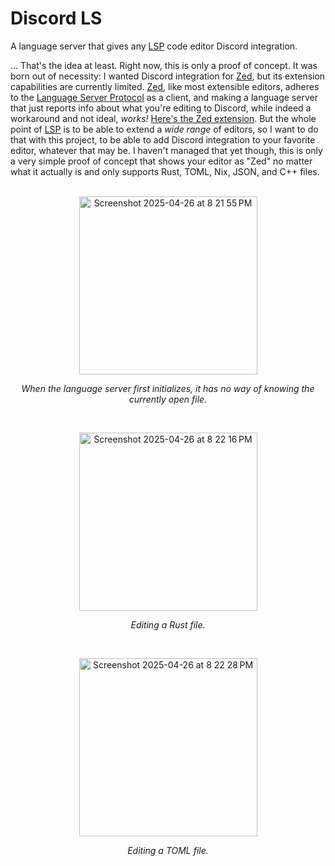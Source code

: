 # Discord LS

A language server that gives any [LSP] code editor Discord integration.

... That's the idea at least. Right now, this is only a proof of concept. It was
born out of necessity: I wanted Discord integration for [Zed], but its extension
capabilities are currently limited. [Zed], like most extensible editors, adheres
to the [Language Server Protocol][LSP] as a client, and making a language server
that just reports info about what you're editing to Discord, while indeed a
workaround and not ideal, *works!* [Here's the Zed extension]. But the whole
point of [LSP] is to be able to extend a *wide range* of editors, so I want to
do that with this project, to be able to add Discord integration to your
favorite editor, whatever that may be. I haven't managed that yet though, this
is only a very simple proof of concept that shows your editor as "Zed" no matter
what it actually is and only supports Rust, TOML, Nix, JSON, and C++ files.
<br />
<br />
<p align="center">
  <img width="285" alt="Screenshot 2025-04-26 at 8 21 55 PM" src="https://github.com/user-attachments/assets/0f9ce28a-f7de-42df-bb3b-36ca44c849cf" />
</p>
<p align="center">
  <i>When the language server first initializes, it has no way of knowing the currently open file.</i>
</p>
<br />
<p align="center">
  <img width="285" alt="Screenshot 2025-04-26 at 8 22 16 PM" src="https://github.com/user-attachments/assets/37eaaa32-29fe-4b5f-9d00-72d12f4c7201" />
</p>
<p align="center">
  <i>Editing a Rust file.</i>
</p>
<br />
<p align="center">
  <img width="285" alt="Screenshot 2025-04-26 at 8 22 28 PM" src="https://github.com/user-attachments/assets/36e40694-637d-4b45-b0ec-f092c4c6da47" />
</p>
<p align="center">
  <i>Editing a TOML file.</i>
</p>

[LSP]: https://microsoft.github.io/language-server-protocol/
[Zed]: https://zed.dev
[Here's the Zed extension]: https://github.com/valentinegb/zed-discord
